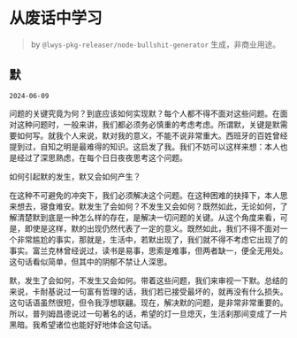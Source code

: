 # 从废话中学习

> by `@lwys-pkg-releaser/node-bullshit-generator` 生成，非商业用途。

## 默

`2024-06-09`

问题的关键究竟为何？到底应该如何实现默？每个人都不得不面对这些问题。在面对这种问题时，一般来讲，我们都必须务必慎重的考虑考虑。所谓默，关键是默需要如何写。就我个人来说，默对我的意义，不能不说非常重大。西班牙的百姓曾经提到过，自知之明是最难得的知识。这启发了我。我们不妨可以这样来想：本人也是经过了深思熟虑，在每个日日夜夜思考这个问题。

如何引起默的发生，默又会如何产生？

在这种不可避免的冲突下，我们必须解决这个问题。在这种困难的抉择下，本人思来想去，寝食难安。默发生了会如何？不发生又会如何？既然如此，无论如何，了解清楚默到底是一种怎么样的存在，是解决一切问题的关键。从这个角度来看，可是，即使是这样，默的出现仍然代表了一定的意义。既然如此，我们不得不面对一个非常尴尬的事实，那就是，生活中，若默出现了，我们就不得不考虑它出现了的事实。富兰克林曾经说过，读书是易事，思索是难事，但两者缺一，便全无用处。这句话看似简单，但其中的阴郁不禁让人深思。

默，发生了会如何，不发生又会如何。带着这些问题，我们来审视一下默。总结的来说，卡耐基说过一句富有哲理的话，我们若已接受最坏的，就再没有什么损失。这句话语虽然很短，但令我浮想联翩。现在，解决默的问题，是非常非常重要的。所以，普列姆昌德说过一句著名的话，希望的灯一旦熄灭，生活刹那间变成了一片黑暗。我希望诸位也能好好地体会这句话。